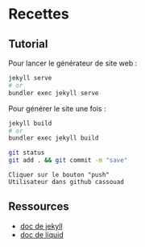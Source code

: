 # Recettes

## Tutorial

Pour lancer le générateur de site web :

```sh
jekyll serve
# or
bundler exec jekyll serve
```

Pour générer le site une fois :

```sh
jekyll build
# or
bundler exec jekyll build
```

```sh
git status
git add . && git commit -m "save"
```
```Git Gui
Cliquer sur le bouton "push"
Utilisateur dans github cassouad
```



## Ressources

* [doc de jekyll](https://jekyllrb.com/docs/)
* [doc de liquid](https://shopify.github.io/liquid/)

